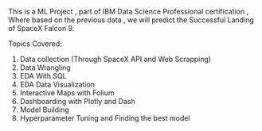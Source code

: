 This is a ML Project , part of IBM Data Science Professional certification , Where based on the previous data , we will predict the Successful Landing of SpaceX Falcon 9.

Topics Covered:

1) Data collection (Through SpaceX API and Web Scrapping)
2) Data Wrangling
3) EDA With SQL
4) EDA Data Visualization
5) Interactive Maps with Folium
6) Dashboarding with Plotly and Dash
7) Model Building
8) Hyperparameter Tuning and Finding the best model
